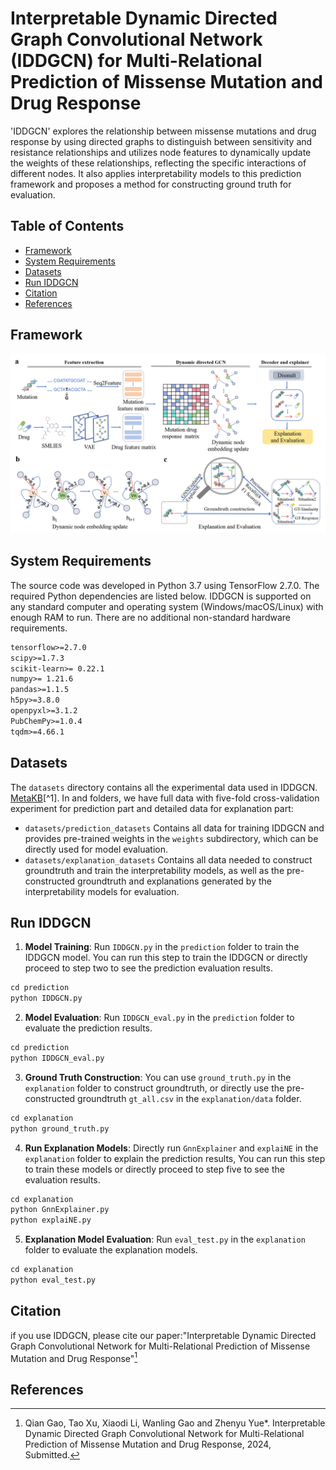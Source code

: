 # Interpretable Dynamic Directed Graph Convolutional Network (IDDGCN) for Multi-Relational Prediction of Missense Mutation and Drug Response

'IDDGCN' explores the relationship between missense mutations and drug response by using directed graphs to distinguish between sensitivity and resistance relationships and utilizes node features to dynamically update the weights of these relationships, reflecting the specific interactions of different nodes. It also applies interpretability models to this prediction framework and proposes a method for constructing ground truth for evaluation.

## Table of Contents
- [Framework](#framework)
- [System Requirements](#system-requirements)
- [Datasets](#datasets)
- [Run IDDGCN](#run-iddgcn)
- [Citation](#Citation)
- [References](#References)

## Framework
![Framework](image/IDDGCN.png)

## System Requirements
The source code was developed in Python 3.7 using TensorFlow 2.7.0. The required Python dependencies are listed below. IDDGCN is supported on any standard computer and operating system (Windows/macOS/Linux) with enough RAM to run. There are no additional non-standard hardware requirements.
```markdown
tensorflow>=2.7.0
scipy>=1.7.3
scikit-learn>= 0.22.1
numpy>= 1.21.6
pandas>=1.1.5
h5py>=3.8.0
openpyxl>=3.1.2
PubChemPy>=1.0.4
tqdm>=4.66.1
```

## Datasets
The `datasets` directory contains all the experimental data used in IDDGCN. [MetaKB](https://search.cancervariants.org/#*)[^1].
In and folders, we have full data with five-fold cross-validation experiment for prediction part and detailed data for explanation part:
- `datasets/prediction_datasets` Contains all data for training IDDGCN and provides pre-trained weights in the `weights` subdirectory, which can be directly used for model evaluation.
- `datasets/explanation_datasets` Contains all data needed to construct groundtruth and train the interpretability models, as well as the pre-constructed groundtruth and explanations generated by the interpretability models for evaluation.
## Run IDDGCN

1. **Model Training**: Run `IDDGCN.py` in the `prediction` folder to train the IDDGCN model. You can run this step to train the IDDGCN or directly proceed to step two to see the prediction evaluation results.
```markdown
cd prediction
python IDDGCN.py
```
2. **Model Evaluation**: Run `IDDGCN_eval.py` in the `prediction` folder to evaluate the prediction results.
```markdown
cd prediction
python IDDGCN_eval.py
```
3. **Ground Truth Construction**: You can use `ground_truth.py` in the `explanation` folder to construct groundtruth, or directly use the pre-constructed groundtruth `gt_all.csv` in the `explanation/data` folder.
```markdown
cd explanation
python ground_truth.py
```
4. **Run Explanation Models**: Directly run `GnnExplainer` and `explaiNE` in the `explanation` folder to explain the prediction results, You can run this step to train these models or directly proceed to step five to see the evaluation results.
```markdown
cd explanation
python GnnExplainer.py
python explaiNE.py
```
5. **Explanation Model Evaluation**: Run `eval_test.py` in the `explanation` folder to evaluate the explanation models.  
```markdown
cd explanation
python eval_test.py
```
## Citation
if you use IDDGCN, please cite our paper:"Interpretable Dynamic Directed Graph Convolutional Network for Multi-Relational Prediction of Missense Mutation and Drug Response"[^2]
## References
[^1]: <a href="https://www.nature.com/articles/s41588-020-0603-8" target="_blank" rel="noopener noreferrer">Wagner A H, Walsh B, Mayfield G, et al. A harmonized meta-knowledgebase of clinical interpretations of somatic genomic variants in cancer. *Nature Genetics*, 2020, 52(4): 448-457</a>
[^2]:Qian Gao, Tao Xu, Xiaodi Li, Wanling Gao and Zhenyu Yue*. Interpretable Dynamic Directed Graph Convolutional Network for Multi-Relational Prediction of Missense Mutation and Drug Response, 2024, Submitted.
